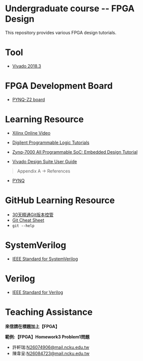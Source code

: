 Undergraduate course -- FPGA Design
=================

This repository provides various FPGA design tutorials.

# Tool
* [Vivado 2018.3](https://www.xilinx.com/support/download/index.html/content/xilinx/en/downloadNav/vivado-design-tools/2018-3.html)

# FPGA Development Board

* [PYNQ-Z2 board](http://www.tul.com.tw/ProductsPYNQ-Z2.html)

# Learning Resource

* [Xilinx Online Video](https://www.xilinx.com/video.html)

* [Digilent Programmable Logic Tutorials ](https://reference.digilentinc.com/learn/programmable-logic/tutorials/start)

* [Zynq-7000 All Programmable SoC: Embedded Design Tutorial](https://ppt.cc/f4Leqx)

* [Vivado Design Suite User Guide](https://ppt.cc/fyFDXx)
> Appendix A -> References

* [PYNQ](http://www.pynq.io)

# GitHub Learning Resource

* [30天精通Git版本控管](https://ithelp.ithome.com.tw/users/20004901/ironman/525)
* [Git Cheat Sheet](https://services.github.com/on-demand/downloads/github-git-cheat-sheet.pdf)
* `git --help`

# SystemVerilog
* [IEEE Standard for SystemVerilog](https://ieeexplore.ieee.org/document/8299595)

# Verilog
* [IEEE Standard for Verilog](https://ieeexplore.ieee.org/document/1620780)

# Teaching Assistance

**來信請在標題加上【FPGA】**

**範例:【FPGA】Homework3 Problem1問題**

* 許軒瑞:N26074906@mail.ncku.edu.tw
* 陳韋呈:N26084723@mail.ncku.edu.tw
